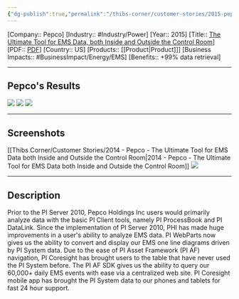 ```yaml
---
{"dg-publish":true,"permalink":"/thibs-corner/customer-stories/2015-pepco-the-ultimate-tool-for-ems-data-both-inside-and-outside-the-control-room/","noteIcon":""}
---
```


[Company:: Pepco]
[Industry:: #Industry/Power]
[Year:: 2015]
[Title:: [The Ultimate Tool for EMS Data, both Inside and Outside the Control Room](https://resources.osisoft.com/presentations/pi-system--the-ultimate-real-time-data-infrastructure-for-ems-data-both-inside-and-outside-the-control-room/)]
[PDF:: [PDF](https://cdn.osisoft.com/corp/en/media/presentations/2015/UsersConference2015/PDF/UsersConference2015_PepcoHoldingsInc_Beglin_PISystemTheUltimateRealtimeDataInfrastructureforEMSDatabothInsideandOutsidetheControlRoom.pdf)]
[Country:: US]
[Products:: [[Product\|Product]]]
[Business Impacts:: #BusinessImpact/Energy/EMS]
[Benefits:: +99% data retrieval]
  

---
## Pepco's Results
![](https://i.imgur.com/iJ9ctGI.png)
![](https://i.imgur.com/yX25ZyL.png)
![](https://i.imgur.com/k0Q7B8E.png)

---
## Screenshots
[[Thibs Corner/Customer Stories/2014 - Pepco - The Ultimate Tool for EMS Data both Inside and Outside the Control Room\|2014 - Pepco - The Ultimate Tool for EMS Data both Inside and Outside the Control Room]]
![](https://i.imgur.com/nROfiDE.png)

---
## Description
Prior to the PI Server 2010, Pepco Holdings Inc users would primarily analyze data with the basic PI Client tools, namely PI ProcessBook and PI DataLink. Since the implementation of PI Server 2010, PHI has made huge improvements in a user's ability to analyze EMS data. PI WebParts now gives us the ability to convert and display our EMS one line diagrams driven by PI System data. Due to the ease of PI Asset Framework (PI AF) navigation, PI Coresight has brought users to the table that have never used the PI System before. The PI AF SDK gives us the ability to query our 60,000+ daily EMS events with ease via a centralized web site. PI Coresight mobile app has brought the PI System data to our phones and tablets for fast 24 hour support.